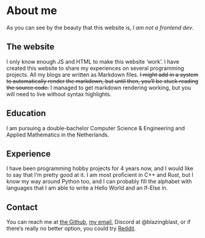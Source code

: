 # About me

As you can see by the beauty that this website is, _I am not a frontend dev_.

## The website

I only know enough JS and HTML to make this website ‘work’. I have created this website to share my experiences on several programming projects. All my blogs are written as Markdown files. ~~I might add in a system to automatically render the markdown, but until then, you‘ll be stuck reading the source code.~~ I managed to get markdown rendering working, but you will need to live without syntax highlights.

## Education

I am pursuing a double-bachelor Computer Science & Engineering and Applied Mathematics in the Netherlands.

## Experience

I have been programming hobby projects for 4 years now, and I would like to say that I‘m pretty good at it. I am most proficient in C++ and Rust, but I know my way around Python too, and I can probably fill the alphabet with languages that I am able to write a Hello World and an If-Else in.

## Contact

You can reach me at [the Github](https://github.com/Blazing-Blast/Blazing-Blast.github.io/), [my email](mailto:spamtheblaze@gmail.com), Discord at @blazingblast, or if there‘s really no better option, you could try [Reddit](https://reddit.com/u/ballisticp-enguin/).
